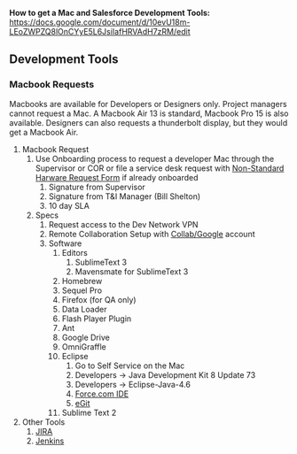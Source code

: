 **How to get a Mac and Salesforce Development Tools:**
https://docs.google.com/document/d/10evU18m-LEoZWPZQ8lOnCYyE5L6JsiIafHRVAdH7zRM/edit


## Development Tools

### Macbook Requests  
Macbooks are available for Developers or Designers only. Project managers cannot request a Mac.  A Macbook Air 13 is standard, Macbook Pro 15 is also available.  Designers can also requests a thunderbolt display, but they would get a Macbook Air. 

1.  Macbook Request  
    1.  Use Onboarding process to request a developer Mac through the Supervisor or COR or file a service desk request with [Non-Standard Harware Request Form](https://team.cfpb.local/wiki/index.php/Service_Desk#Requesting_Non-Standard_IT_Equipment) if already onboarded  
        1.  Signature from Supervisor  
        1.  Signature from T&I Manager (Bill Shelton)  
        1.  10 day SLA  
    1. Specs
        1. Request access to the Dev Network VPN
        1. Remote Collaboration Setup with [Collab/Google](http://team.cfpb.local/wiki/index.php/Remote_Collaboration_Tools_(RCT)#How_do_I_get_access_to_RCT) account
        1. Software
            1. Editors
                1. SublimeText 3 
                1. Mavensmate for SublimeText 3
            1. Homebrew
            1. Sequel Pro
            1. Firefox (for QA only)
            1. Data Loader
            1. Flash Player Plugin
            1. Ant
            1. Google Drive
            1. OmniGraffle
            1. Eclipse
                1. Go to Self Service on the Mac
                1. Developers -> Java Development Kit 8 Update 73 
                1. Developers -> Eclipse-Java-4.6
                1. [Force.com IDE](https://developer.salesforce.com/page/Force.com_IDE_Installation)
                1. [eGit](http://www.eclipse.org/egit/download/)
            1. Sublime Text 2
1. Other Tools
    1. [JIRA](https://jira.demo.cfpb.gov)
    1. [Jenkins](http://zusa.demo.cfpb.gov/)